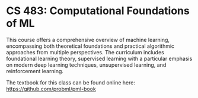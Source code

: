 # CS 483: Computational Foundations of ML

This course offers a comprehensive overview of machine learning, encompassing both theoretical foundations and practical algorithmic approaches from multiple perspectives. The curriculum includes foundational learning theory, supervised learning with a particular emphasis on modern deep learning techniques, unsupervised learning, and reinforcement learning.

The textbook for this class can be found online here: https://github.com/probml/pml-book

